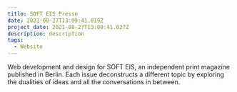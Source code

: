 ```yaml
---
title: SOFT EIS Presse
date: 2021-08-27T13:00:41.019Z
project_date: 2021-08-27T13:00:41.027Z
description: description
tags:
  - Website
---
```

Web development and design for SOFT EIS, an independent print magazine published in Berlin. Each issue deconstructs a different topic by exploring the dualities of ideas and all the conversations in between.